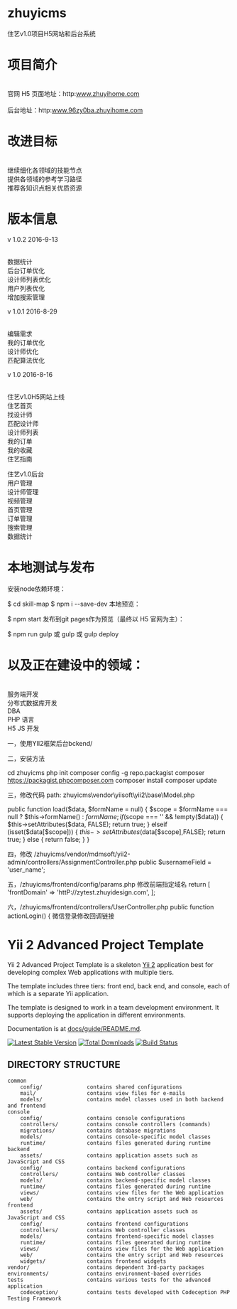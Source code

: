 
# zhuyicms
住艺v1.0项目H5网站和后台系统


# 项目简介

<br />官网 H5 页面地址：http:www.zhuyihome.com  
<br />后台地址：http:www.96zy0ba.zhuyihome.com 


# 改进目标

<br />继续细化各领域的技能节点
<br />提供各领域的参考学习路径
<br />推荐各知识点相关优质资源

# 版本信息

v 1.0.2 2016-9-13

<br />数据统计
<br />后台订单优化
<br />设计师列表优化
<br />用户列表优化
<br />增加搜索管理


v 1.0.1  2016-8-29

<br />编辑需求
<br />我的订单优化
<br />设计师优化
<br />匹配算法优化

v 1.0    2016-8-16

<br />住艺v1.0H5网站上线
<br />住艺首页
<br />找设计师
<br />匹配设计师
<br />设计师列表
<br />我的订单
<br />我的收藏
<br />住艺指南

住艺v1.0后台
<br />用户管理
<br />设计师管理
<br />视频管理
<br />首页管理
<br />订单管理
<br />搜索管理
<br />数据统计


# 本地测试与发布

安装node依赖环境：

$ cd skill-map
$ npm i --save-dev
本地预览：

$ npm start
发布到git pages作为预览（最终以 H5 官网为主）：

$ npm run gulp 或 gulp 或 gulp deploy

 
# 以及正在建设中的领域：

<br />服务端开发
<br />分布式数据库开发
<br />DBA
<br />PHP 语言
<br />H5 JS 开发  



一，使用YII2框架后台bckend/


二，安装方法

cd zhuyicms
php init
composer config -g repo.packagist composer https://packagist.phpcomposer.com
composer install
composer update

三，修改代码
path: zhuyicms\vendor\yiisoft\yii2\base\Model.php


 public function load($data, $formName = null)
    {
        $scope = $formName === null ? $this->formName() : $formName;
        if ($scope === '' && !empty($data)) {
            $this->setAttributes($data, FALSE);
            return true;
        } elseif (isset($data[$scope])) {
            $this->setAttributes($data[$scope],FALSE);
            return true;
        } else {
            return false;
        }
    }
    
 四，修改 /zhuyicms/vendor/mdmsoft/yii2-admin/controllers/AssignmentController.php
 public $usernameField = 'user_name';
 
 五，/zhuyicms/frontend/config/params.php     修改前端指定域名
return [
    'frontDomain' => 'httP://zytest.zhuyidesign.com',
];

六，/zhuyicms/frontend/controllers/UserController.php
public function actionLogin() {   微信登录修改回调链接


Yii 2 Advanced Project Template
===============================

Yii 2 Advanced Project Template is a skeleton [Yii 2](http://www.yiiframework.com/) application best for
developing complex Web applications with multiple tiers.

The template includes three tiers: front end, back end, and console, each of which
is a separate Yii application.

The template is designed to work in a team development environment. It supports
deploying the application in different environments.

Documentation is at [docs/guide/README.md](docs/guide/README.md).

[![Latest Stable Version](https://poser.pugx.org/yiisoft/yii2-app-advanced/v/stable.png)](https://packagist.org/packages/yiisoft/yii2-app-advanced)
[![Total Downloads](https://poser.pugx.org/yiisoft/yii2-app-advanced/downloads.png)](https://packagist.org/packages/yiisoft/yii2-app-advanced)
[![Build Status](https://travis-ci.org/yiisoft/yii2-app-advanced.svg?branch=master)](https://travis-ci.org/yiisoft/yii2-app-advanced)

DIRECTORY STRUCTURE
-------------------

```
common
    config/              contains shared configurations
    mail/                contains view files for e-mails
    models/              contains model classes used in both backend and frontend
console
    config/              contains console configurations
    controllers/         contains console controllers (commands)
    migrations/          contains database migrations
    models/              contains console-specific model classes
    runtime/             contains files generated during runtime
backend
    assets/              contains application assets such as JavaScript and CSS
    config/              contains backend configurations
    controllers/         contains Web controller classes
    models/              contains backend-specific model classes
    runtime/             contains files generated during runtime
    views/               contains view files for the Web application
    web/                 contains the entry script and Web resources
frontend
    assets/              contains application assets such as JavaScript and CSS
    config/              contains frontend configurations
    controllers/         contains Web controller classes
    models/              contains frontend-specific model classes
    runtime/             contains files generated during runtime
    views/               contains view files for the Web application
    web/                 contains the entry script and Web resources
    widgets/             contains frontend widgets
vendor/                  contains dependent 3rd-party packages
environments/            contains environment-based overrides
tests                    contains various tests for the advanced application
    codeception/         contains tests developed with Codeception PHP Testing Framework
```
